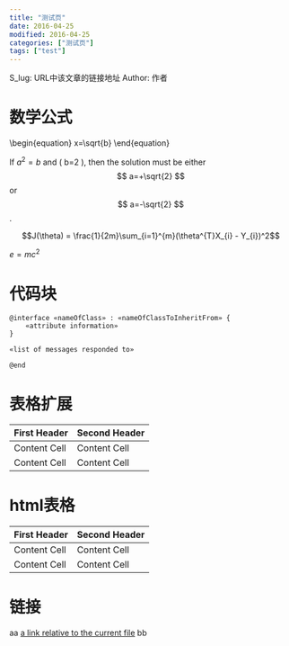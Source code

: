 ```yaml
---
title: "测试页"
date: 2016-04-25
modified: 2016-04-25
categories: ["测试页"]
tags: ["test"]
---
```

S_lug: URL中该文章的链接地址
Author: 作者

# 数学公式

\begin{equation}
     x=\sqrt{b}
     \end{equation}
     
If $a^2=b$ and \( b=2 \), then the solution must be either $$
a=+\sqrt{2} $$ or $$ a=-\sqrt{2} $$.

$$J(\theta) = \frac{1}{2m}\sum_{i=1}^{m}(\theta^{T}X_{i} - Y_{i})^2$$

$e=mc^2$


# 代码块
```
@interface «nameOfClass» : «nameOfClassToInheritFrom» {
    «attribute information»
}

«list of messages responded to»

@end
```

# 表格扩展
First Header  | Second Header
------------- | -------------
Content Cell  | Content Cell
Content Cell  | Content Cell

# html表格
<table class="table table-condensed table-bordered table-hover">
  <thead>
    <tr>
      <th>First Header</th>
      <th>Second Header</th>
    </tr>
  </thead>
  <tbody>
    <tr>
      <td>Content Cell</td>
      <td>Content Cell</td>
    </tr>
    <tr>
      <td>Content Cell</td>
      <td>Content Cell</td>
    </tr>
  </tbody>
</table>

# 链接
aa [a link relative to the current file](../about/) bb

